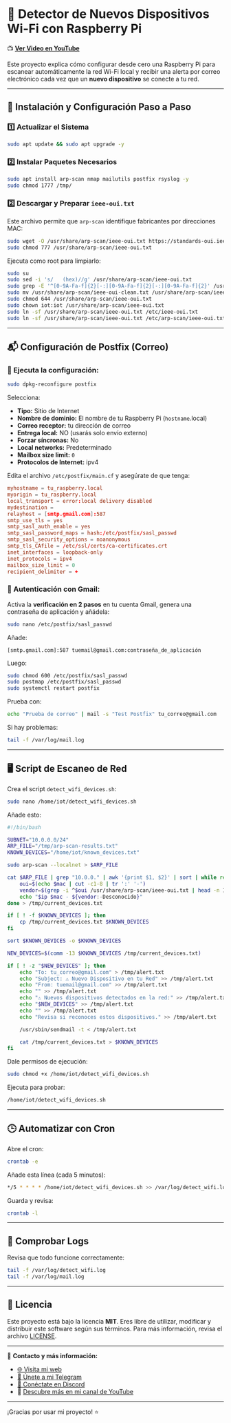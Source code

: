 # 📡 Detector de Nuevos Dispositivos Wi-Fi con Raspberry Pi

📺 **[Ver Video en YouTube](https://youtu.be/IvHE9_NFi6M)**

Este proyecto explica cómo configurar desde cero una Raspberry Pi para escanear automáticamente la red Wi-Fi local y recibir una alerta por correo electrónico cada vez que un **nuevo dispositivo** se conecte a tu red.

---

## 🚀 Instalación y Configuración Paso a Paso

### 1️⃣ Actualizar el Sistema

```bash
sudo apt update && sudo apt upgrade -y
```

### 2️⃣ Instalar Paquetes Necesarios

```bash
sudo apt install arp-scan nmap mailutils postfix rsyslog -y
sudo chmod 1777 /tmp/
```

### 2️⃣ Descargar y Preparar `ieee-oui.txt`
Este archivo permite que `arp-scan` identifique fabricantes por direcciones MAC:

```bash
sudo wget -O /usr/share/arp-scan/ieee-oui.txt https://standards-oui.ieee.org/oui/oui.txt
sudo chmod 777 /usr/share/arp-scan/ieee-oui.txt
```

Ejecuta como root para limpiarlo:

```bash
sudo su
sudo sed -i 's/   (hex)//g' /usr/share/arp-scan/ieee-oui.txt
sudo grep -E '^[0-9A-Fa-f]{2}[-:][0-9A-Fa-f]{2}[-:][0-9A-Fa-f]{2}' /usr/share/arp-scan/ieee-oui.txt > /usr/share/arp-scan/ieee-oui-clean.txt
sudo mv /usr/share/arp-scan/ieee-oui-clean.txt /usr/share/arp-scan/ieee-oui.txt
sudo chmod 644 /usr/share/arp-scan/ieee-oui.txt
sudo chown iot:iot /usr/share/arp-scan/ieee-oui.txt
sudo ln -sf /usr/share/arp-scan/ieee-oui.txt /etc/ieee-oui.txt
sudo ln -sf /usr/share/arp-scan/ieee-oui.txt /etc/arp-scan/ieee-oui.txt
```

---

## 📬 Configuración de Postfix (Correo)

### 🔹 Ejecuta la configuración:

```bash
sudo dpkg-reconfigure postfix
```

Selecciona:
- **Tipo:** Sitio de Internet
- **Nombre de dominio:** El nombre de tu Raspberry Pi (`hostname`.local)
- **Correo receptor:** tu dirección de correo
- **Entrega local:** NO (usarás solo envío externo)
- **Forzar síncronas:** No
- **Local networks:** Predeterminado
- **Mailbox size limit:** `0`
- **Protocolos de Internet:** ipv4

Edita el archivo `/etc/postfix/main.cf` y asegúrate de que tenga:

```conf
myhostname = tu_raspberry.local
myorigin = tu_raspberry.local
local_transport = error:local delivery disabled
mydestination =
relayhost = [smtp.gmail.com]:587
smtp_use_tls = yes
smtp_sasl_auth_enable = yes
smtp_sasl_password_maps = hash:/etc/postfix/sasl_passwd
smtp_sasl_security_options = noanonymous
smtp_tls_CAfile = /etc/ssl/certs/ca-certificates.crt
inet_interfaces = loopback-only
inet_protocols = ipv4
mailbox_size_limit = 0
recipient_delimiter = +
```

### 🔹 Autenticación con Gmail:
Activa la **verificación en 2 pasos** en tu cuenta Gmail, genera una contraseña de aplicación y añádela:

```bash
sudo nano /etc/postfix/sasl_passwd
```

Añade:

```
[smtp.gmail.com]:587 tuemail@gmail.com:contraseña_de_aplicación
```

Luego:

```bash
sudo chmod 600 /etc/postfix/sasl_passwd
sudo postmap /etc/postfix/sasl_passwd
sudo systemctl restart postfix
```

Prueba con:
```bash
echo "Prueba de correo" | mail -s "Test Postfix" tu_correo@gmail.com
```

Si hay problemas:
```bash
tail -f /var/log/mail.log
```

---

## 🖥️ Script de Escaneo de Red

Crea el script `detect_wifi_devices.sh`:

```bash
sudo nano /home/iot/detect_wifi_devices.sh
```

Añade esto:

```bash
#!/bin/bash

SUBNET="10.0.0.0/24"
ARP_FILE="/tmp/arp-scan-results.txt"
KNOWN_DEVICES="/home/iot/known_devices.txt"

sudo arp-scan --localnet > $ARP_FILE

cat $ARP_FILE | grep "10.0.0." | awk '{print $1, $2}' | sort | while read ip mac; do
    oui=$(echo $mac | cut -c1-8 | tr ':' '-')
    vendor=$(grep -i ^$oui /usr/share/arp-scan/ieee-oui.txt | head -n 1 | awk '{$1=""; print $0}' | sed 's/^ *//')
    echo "$ip $mac - ${vendor:-Desconocido}"
done > /tmp/current_devices.txt

if [ ! -f $KNOWN_DEVICES ]; then
    cp /tmp/current_devices.txt $KNOWN_DEVICES
fi

sort $KNOWN_DEVICES -o $KNOWN_DEVICES

NEW_DEVICES=$(comm -13 $KNOWN_DEVICES /tmp/current_devices.txt)

if [ ! -z "$NEW_DEVICES" ]; then
    echo "To: tu_correo@gmail.com" > /tmp/alert.txt
    echo "Subject: ⚠️ Nuevo Dispositivo en tu Red" >> /tmp/alert.txt
    echo "From: tuemail@gmail.com" >> /tmp/alert.txt
    echo "" >> /tmp/alert.txt
    echo "⚠️ Nuevos dispositivos detectados en la red:" >> /tmp/alert.txt
    echo "$NEW_DEVICES" >> /tmp/alert.txt
    echo "" >> /tmp/alert.txt
    echo "Revisa si reconoces estos dispositivos." >> /tmp/alert.txt

    /usr/sbin/sendmail -t < /tmp/alert.txt

    cat /tmp/current_devices.txt > $KNOWN_DEVICES
fi
```

Dale permisos de ejecución:
```bash
sudo chmod +x /home/iot/detect_wifi_devices.sh
```

Ejecuta para probar:
```bash
/home/iot/detect_wifi_devices.sh
```

---

## 🕒 Automatizar con Cron
Abre el cron:
```bash
crontab -e
```

Añade esta línea (cada 5 minutos):

```bash
*/5 * * * * /home/iot/detect_wifi_devices.sh >> /var/log/detect_wifi.log 2>&1
```

Guarda y revisa:
```bash
crontab -l
```

---

## 📝 Comprobar Logs
Revisa que todo funcione correctamente:

```bash
tail -f /var/log/detect_wifi.log
tail -f /var/log/mail.log
```

---

## 📄 Licencia

Este proyecto está bajo la licencia **MIT**. Eres libre de utilizar, modificar y distribuir este software según sus términos. Para más información, revisa el archivo [LICENSE](LICENSE).

---

📌 **Contacto y más información:**
- [🌐 Visita mi web](https://davidcanoteayuda.com)
- [📲 Únete a mi Telegram](https://t.me/davidcanoteayuda_oficial)
- [🤖 Conéctate en Discord](https://discord.com)
- 🎥 [Descubre más en mi canal de YouTube](https://www.youtube.com)  

---

¡Gracias por usar mi proyecto! ⭐

